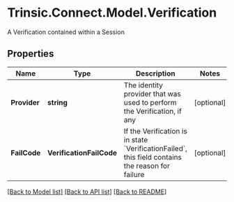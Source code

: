 # Trinsic.Connect.Model.Verification
A Verification contained within a Session

## Properties

Name | Type | Description | Notes
------------ | ------------- | ------------- | -------------
**Provider** | **string** | The identity provider that was used to perform the Verification, if any | [optional] 
**FailCode** | **VerificationFailCode** | If the Verification is in state &#x60;VerificationFailed&#x60;, this field contains the reason for failure | [optional] 

[[Back to Model list]](../README.md#documentation-for-models) [[Back to API list]](../README.md#documentation-for-api-endpoints) [[Back to README]](../README.md)

